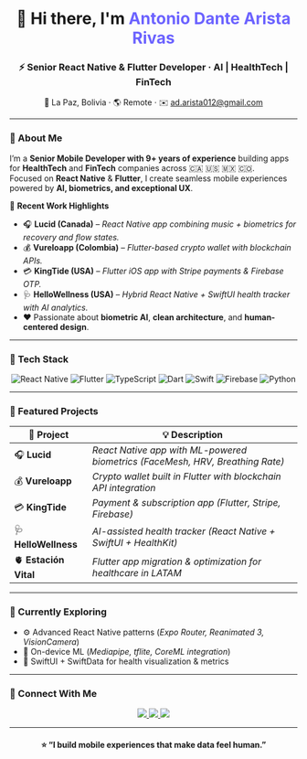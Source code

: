 <h1 align="center">👋 Hi there, I'm <span style="color:#6C63FF"><strong>Antonio Dante Arista Rivas</strong></span></h1>
<h3 align="center">⚡ Senior React Native & Flutter Developer · AI | HealthTech | FinTech</h3>

<p align="center">
  📍 La Paz, Bolivia · 🌎 Remote · ✉️ 
  <a href="mailto:ad.arista012@gmail.com">ad.arista012@gmail.com</a>
</p>

---

### 🧠 About Me

I’m a **Senior Mobile Developer with 9+ years of experience** building apps for **HealthTech** and **FinTech** companies across 🇨🇦 🇺🇸 🇲🇽 🇨🇴.  
Focused on **React Native** & **Flutter**, I create seamless mobile experiences powered by **AI, biometrics, and exceptional UX**.

💼 **Recent Work Highlights**
- 🎧 **Lucid (Canada)** – *React Native app combining music + biometrics for recovery and flow states.*
- 💰 **Vureloapp (Colombia)** – *Flutter-based crypto wallet with blockchain APIs.*
- 💳 **KingTide (USA)** – *Flutter iOS app with Stripe payments & Firebase OTP.*
- 🩺 **HelloWellness (USA)** – *Hybrid React Native + SwiftUI health tracker with AI analytics.*
- ❤️ Passionate about **biometric AI**, **clean architecture**, and **human-centered design**.

---

### 🧰 Tech Stack

<p align="center">
  <img alt="React Native" src="https://img.shields.io/badge/React%20Native-20232A?style=for-the-badge&logo=react&logoColor=61DAFB" />
  <img alt="Flutter" src="https://img.shields.io/badge/Flutter-02569B?style=for-the-badge&logo=flutter&logoColor=white" />
  <img alt="TypeScript" src="https://img.shields.io/badge/TypeScript-007ACC?style=for-the-badge&logo=typescript&logoColor=white" />
  <img alt="Dart" src="https://img.shields.io/badge/Dart-0175C2?style=for-the-badge&logo=dart&logoColor=white" />
  <img alt="Swift" src="https://img.shields.io/badge/Swift-FA7343?style=for-the-badge&logo=swift&logoColor=white" />
  <img alt="Firebase" src="https://img.shields.io/badge/Firebase-ffca28?style=for-the-badge&logo=firebase&logoColor=black" />
  <img alt="Python" src="https://img.shields.io/badge/Python-FFD43B?style=for-the-badge&logo=python&logoColor=306998" />
</p>

---

### 🚀 Featured Projects

<div align="center">

| 🧩 Project | 💡 Description |
|-----------|----------------|
| 🎧 **Lucid** | *React Native app with ML-powered biometrics (FaceMesh, HRV, Breathing Rate)* |
| 💰 **Vureloapp** | *Crypto wallet built in Flutter with blockchain API integration* |
| 💳 **KingTide** | *Payment & subscription app (Flutter, Stripe, Firebase)* |
| 🩺 **HelloWellness** | *AI-assisted health tracker (React Native + SwiftUI + HealthKit)* |
| 🫀 **Estación Vital** | *Flutter app migration & optimization for healthcare in LATAM* |

</div>

---

### 🌱 Currently Exploring

- ⚙️ Advanced React Native patterns (*Expo Router, Reanimated 3, VisionCamera*)  
- 🧬 On-device ML (*Mediapipe, tflite, CoreML integration*)  
- 🩶 SwiftUI + SwiftData for health visualization & metrics  

---

### 🤝 Connect With Me

<p align="center">
  <a href="https://www.linkedin.com/in/antonio-dante-arista-rivas-mobile-developer/">
    <img src="https://img.shields.io/badge/LinkedIn-0A66C2?style=for-the-badge&logo=linkedin&logoColor=white"/>
  </a>
  <a href="https://github.com/adarista012">
    <img src="https://img.shields.io/badge/GitHub-181717?style=for-the-badge&logo=github&logoColor=white"/>
  </a>
  <a href="mailto:ad.arista012@gmail.com">
    <img src="https://img.shields.io/badge/Email-D14836?style=for-the-badge&logo=gmail&logoColor=white"/>
  </a>
</p>

---

<h4 align="center">⭐️ “I build mobile experiences that make data feel human.”</h4>
